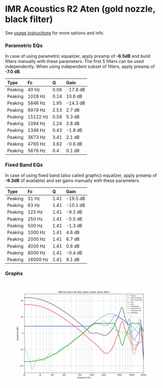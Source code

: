 # IMR Acoustics R2 Aten (gold nozzle, black filter)
See [usage instructions](https://github.com/jaakkopasanen/AutoEq#usage) for more options and info.

### Parametric EQs
In case of using parametric equalizer, apply preamp of **-6.5dB** and build filters manually
with these parameters. The first 5 filters can be used independently.
When using independent subset of filters, apply preamp of **-7.0 dB**.

| Type    | Fc       |    Q | Gain     |
|:--------|:---------|:-----|:---------|
| Peaking | 40 Hz    | 0.06 | -17.8 dB |
| Peaking | 1028 Hz  | 0.14 | 10.6 dB  |
| Peaking | 5846 Hz  | 1.95 | -14.3 dB |
| Peaking | 9979 Hz  | 2.53 | 2.7 dB   |
| Peaking | 15122 Hz | 0.58 | 5.3 dB   |
| Peaking | 1094 Hz  | 1.24 | 2.8 dB   |
| Peaking | 1346 Hz  | 0.43 | -1.8 dB  |
| Peaking | 3673 Hz  | 3.41 | 2.1 dB   |
| Peaking | 4760 Hz  | 3.82 | -0.6 dB  |
| Peaking | 5676 Hz  | 0.4  | 0.1 dB   |

### Fixed Band EQs
In case of using fixed band (also called graphic) equalizer, apply preamp of **-9.3dB**
(if available) and set gains manually with these parameters.

| Type    | Fc       |    Q | Gain     |
|:--------|:---------|:-----|:---------|
| Peaking | 31 Hz    | 1.41 | -19.5 dB |
| Peaking | 63 Hz    | 1.41 | -10.1 dB |
| Peaking | 125 Hz   | 1.41 | -9.2 dB  |
| Peaking | 250 Hz   | 1.41 | -5.5 dB  |
| Peaking | 500 Hz   | 1.41 | -1.3 dB  |
| Peaking | 1000 Hz  | 1.41 | 4.6 dB   |
| Peaking | 2000 Hz  | 1.41 | 6.7 dB   |
| Peaking | 4000 Hz  | 1.41 | 0.6 dB   |
| Peaking | 8000 Hz  | 1.41 | -0.4 dB  |
| Peaking | 16000 Hz | 1.41 | 9.1 dB   |

### Graphs
![](./IMR%20Acoustics%20R2%20Aten%20(gold%20nozzle,%20black%20filter).png)
